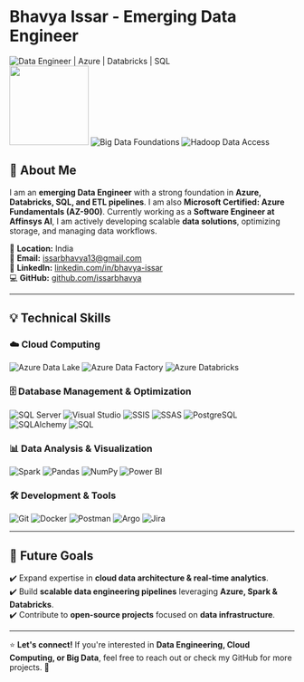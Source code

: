 # Bhavya Issar - Emerging Data Engineer

![Data Engineer | Azure | Databricks | SQL](https://img.shields.io/badge/Data%20Engineer-Azure%20%7C%20Databricks%20%7C%20SQL-blue)  
<img src="https://learn.microsoft.com/media/learn/certification/badges/microsoft-certified-fundamentals-badge.svg" width="140" height="140">  ![Big Data Foundations](https://images.credly.com/size/140x140/images/73055bb1-016d-4aaf-8d03-77904eeedf92/blob) ![Hadoop Data Access](https://images.credly.com/size/140x140/images/dc7b7e5f-2417-4b7a-a335-15a542f5ea6e/blob)  

## 🚀 About Me
I am an **emerging Data Engineer** with a strong foundation in **Azure, Databricks, SQL, and ETL pipelines**. I am also **Microsoft Certified: Azure Fundamentals (AZ-900)**. Currently working as a **Software Engineer at Affinsys AI**, I am actively developing scalable **data solutions**, optimizing storage, and managing data workflows.

📍 **Location:** India  
📧 **Email:** [issarbhavya13@gmail.com](mailto:issarbhavya13@gmail.com)  
🔗 **LinkedIn:** [linkedin.com/in/bhavya-issar](https://www.linkedin.com/in/bhavya-issar-ab2116239/)  
💻 **GitHub:** [github.com/issarbhavya](https://github.com/issarbhavya)  

---

## 💡 Technical Skills

### ☁️ **Cloud Computing**
![Azure Data Lake](https://img.shields.io/badge/Azure%20Data%20Lake-004C97?style=flat&logo=microsoft&logoColor=white)   ![Azure Data Factory](https://img.shields.io/badge/Azure%20Data%20Factory-004C97?style=flat&logo=azuredevops&logoColor=white)   ![Azure Databricks](https://img.shields.io/badge/Databricks-FF3B00?style=flat&logo=databricks&logoColor=white)

### 🗄️ **Database Management & Optimization**
![SQL Server](https://img.shields.io/badge/SQL%20Server-CC2927?style=flat&logo=microsoft-sql-server&logoColor=white)  ![Visual Studio](https://img.shields.io/badge/Visual%20Studio-5C2D91?style=flat&logo=visualstudio&logoColor=white)   ![SSIS](https://img.shields.io/badge/SSIS-003B6F?style=flat&logo=microsoft-visual-studio&logoColor=white) ![SSAS](https://img.shields.io/badge/SSAS-003B6F?style=flat&logo=microsoft-visual-studio&logoColor=white) ![PostgreSQL](https://img.shields.io/badge/PostgreSQL-336791?style=flat&logo=postgresql&logoColor=white)   ![SQLAlchemy](https://img.shields.io/badge/SQLAlchemy-1F4E79?style=flat&logo=sqlalchemy&logoColor=white)   ![SQL](https://img.shields.io/badge/SQL-003B57?style=flat&logo=sql&logoColor=white)

### 📊 **Data Analysis & Visualization**
![Spark](https://img.shields.io/badge/Apache%20Spark-E25A1C?style=flat&logo=apache-spark&logoColor=white)   ![Pandas](https://img.shields.io/badge/Pandas-150458?style=flat&logo=pandas&logoColor=white)   ![NumPy](https://img.shields.io/badge/NumPy-013243?style=flat&logo=numpy&logoColor=white)   ![Power BI](https://img.shields.io/badge/Power%20BI-F2C811?style=flat&logo=powerbi&logoColor=black)

### 🛠️ **Development & Tools**
![Git](https://img.shields.io/badge/Git-F05032?style=flat&logo=git&logoColor=white)  ![Docker](https://img.shields.io/badge/Docker-2496ED?style=flat&logo=docker&logoColor=white)   ![Postman](https://img.shields.io/badge/Postman-FF6C37?style=flat&logo=postman&logoColor=white)   ![Argo](https://img.shields.io/badge/Argo-26A3FF?style=flat&logo=argo&logoColor=white)   ![Jira](https://img.shields.io/badge/Jira-0052CC?style=flat&logo=jira&logoColor=white)  


---

## 🎯 Future Goals
✔️ Expand expertise in **cloud data architecture & real-time analytics**.  
✔️ Build **scalable data engineering pipelines** leveraging **Azure, Spark & Databricks**.  
✔️ Contribute to **open-source projects** focused on **data infrastructure**.  

---

⭐ **Let's connect!** If you're interested in **Data Engineering, Cloud Computing, or Big Data**, feel free to reach out or check my GitHub for more projects. 🚀
